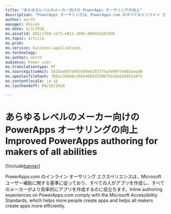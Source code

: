 ```yaml
---
title: "あらゆるレベルのメーカー向けの PowerApps オーサリングの向上"
description: "PowerApps オーサリングは、PowerApps.com のすべてのインライン エクスペリエンスにおいてアクセシビリティ要件に対応しています。"
author: aorth
manager: KVivek
ms.date: 9/3/2018
ms.assetid: 0d1c1f60-ce73-e811-a96b-000d3a18c83b
ms.topic: article
ms.prod: 
ms.service: business-applications
ms.technology: 
ms.author: aorth
audience: Power user
ms.translationtype: HT
ms.sourcegitcommit: 5b2badd67a697d89e63973f5afe0977e402aead0
ms.openlocfilehash: f88ac1bbb0ce5bb40b5d150675416ab10852a074
ms.contentlocale: ja-jp
ms.lasthandoff: 09/10/2018

---
```

# <a name="improved-powerapps-authoring-for-makers-of-all-abilities"></a><span data-ttu-id="147c2-103">あらゆるレベルのメーカー向けの PowerApps オーサリングの向上</span><span class="sxs-lookup"><span data-stu-id="147c2-103">Improved PowerApps authoring for makers of all abilities</span></span>


[!include[banner](../../includes/banner.md)]

<span data-ttu-id="147c2-104">PowerApps.com のインライン オーサリング エクスペリエンスは、Microsoft ユーザー補助に関する基準に従っており、すべての人がアプリを作成し、すべてのメーカーがより効率的にアプリを作成するのに役立ちます。</span><span class="sxs-lookup"><span data-stu-id="147c2-104">Inline authoring experiences on PowerApps.com comply with the Microsoft Accessibility Standards, which helps more people create apps and helps all makers create apps more efficiently.</span></span>

